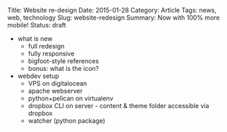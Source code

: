 Title: Website re-design
Date: 2015-01-28
Category: Article
Tags: news, web, technology
Slug: website-redesign
Summary: Now with 100% more mobile!
Status: draft

- what is new
	- full redesign
	- fully responsive
	- bigfoot-style references
	- bonus: what is the icon?
- webdev setup
	- VPS on digitalocean
	- apache webserver
	- python+pelican on virtualenv
	- dropbox CLI on server - content & theme folder accessible via dropbox
	- watcher (python package)